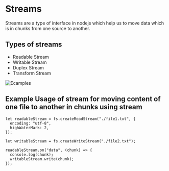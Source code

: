 # Streams
Streams are a type of interface in nodejs which help us to move data which is in chunks from one source to another. 

## Types of streams
- Readable Stream
- Writable Stream
- Duplex Stream 
- Transform Stream

![Ecamples](https://cdn-media-1.freecodecamp.org/images/1*lhOvZiDrVbzF8_l8QX3ACw.png?raw=true)


## Example Usage of stream for moving content of one file to another in chunks using stream

```
let readableStream = fs.createReadStream("./file1.txt", {
  encoding: "utf-8",
  highWaterMark: 2,
});

let writableStream = fs.createWriteStream("./file2.txt");

readableStream.on("data", (chunk) => {
  console.log(chunk);
  writableStream.write(chunk);
});
```
